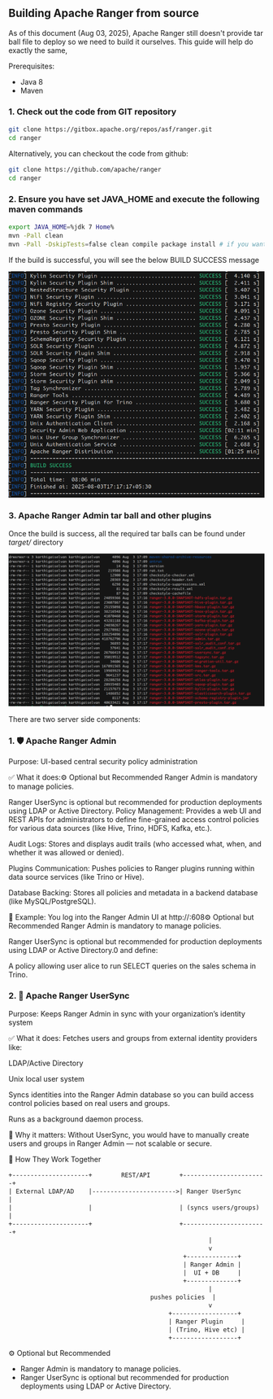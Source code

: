 ## Building Apache Ranger from source

As of this document (Aug 03, 2025), Apache Ranger still doesn't provide tar ball file to deploy so we need to build it ourselves. This guide will help do exactly the same,

Prerequisites:

* Java 8
* Maven

### 1. Check out the code from GIT repository

```bash
git clone https://gitbox.apache.org/repos/asf/ranger.git
cd ranger
```

Alternatively, you can checkout the code from github:

```bash
git clone https://github.com/apache/ranger
cd ranger
```

### 2. Ensure you have set JAVA_HOME and execute the following maven commands

```bash
export JAVA_HOME=%jdk 7 Home%
mvn -Pall clean 
mvn -Pall -DskipTests=false clean compile package install # if you want to skip tests, set -DskipTests=true
```

If the build is successful, you will see the below BUILD SUCCESS message

![ranger-admin-tar](../src/images/ranger-admin-tar.png)

### 3. Apache Ranger Admin tar ball and other plugins

Once the build is success, all the required tar balls can be found under *target/* directory

![ranger-tar-balls](../src/images/ranger-tar-balls.png)

There are two server side components:
### 1. 🛡️ Apache Ranger Admin
Purpose: UI-based central security policy administration

✅ What it does:⚙️ Optional but Recommended
Ranger Admin is mandatory to manage policies.

Ranger UserSync is optional but recommended for production deployments using LDAP or Active Directory.
Policy Management: Provides a web UI and REST APIs for administrators to define fine-grained access control policies for various data sources (like Hive, Trino, HDFS, Kafka, etc.).

Audit Logs: Stores and displays audit trails (who accessed what, when, and whether it was allowed or denied).

Plugins Communication: Pushes policies to Ranger plugins running within data source services (like Trino or Hive).

Database Backing: Stores all policies and metadata in a backend database (like MySQL/PostgreSQL).

🔗 Example:
You log into the Ranger Admin UI at http://<ranger-host>:608⚙️ Optional but Recommended
Ranger Admin is mandatory to manage policies.

Ranger UserSync is optional but recommended for production deployments using LDAP or Active Directory.0 and define:

A policy allowing user alice to run SELECT queries on the sales schema in Trino.

### 2. 👥 Apache Ranger UserSync
Purpose: Keeps Ranger Admin in sync with your organization’s identity system

✅ What it does:
Fetches users and groups from external identity providers like:

LDAP/Active Directory

Unix local user system

Syncs identities into the Ranger Admin database so you can build access control policies based on real users and groups.

Runs as a background daemon process.

🔗 Why it matters:
Without UserSync, you would have to manually create users and groups in Ranger Admin — not scalable or secure.

🔄 How They Work Together

```text
+---------------------+        REST/API        +-----------------------+
| External LDAP/AD    |----------------------->| Ranger UserSync       |
|                     |                        | (syncs users/groups)  |
+---------------------+                        +-----------------------+
                                                       |
                                                       v
                                                +--------------+
                                                | Ranger Admin |
                                                |  UI + DB     |
                                                +--------------+
                                                       |
                                       pushes policies  |
                                                       v
                                            +------------------+
                                            | Ranger Plugin     |
                                            | (Trino, Hive etc) |
                                            +------------------+

```

⚙️ Optional but Recommended
* Ranger Admin is mandatory to manage policies.
* Ranger UserSync is optional but recommended for production deployments using LDAP or Active Directory.